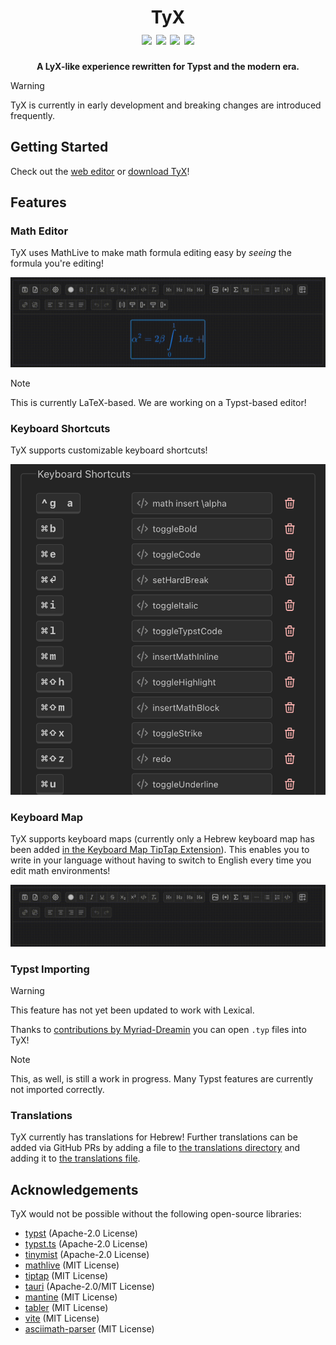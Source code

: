 <h1 align="center">
    TyX
    <br />
    <img src="https://img.shields.io/github/v/release/tyx-editor/TyX?display_name=tag">
    <img src="https://img.shields.io/badge/license-MIT-blue.svg">
    <img src="https://img.shields.io/badge/PRs-welcome-brightgreen.svg">
    <img src="https://img.shields.io/readthedocs/TyX">
    <br />
</h1>

<p align="center">
    <b>A LyX-like experience rewritten for Typst and the modern era.</b>
</p>

> [!WARNING]
> TyX is currently in early development and breaking changes
> are introduced frequently.

## Getting Started

Check out the [web editor](https://app.tyx-editor.com) or [download TyX](https://tyx-editor.com)!

## Features

### Math Editor

TyX uses MathLive to make math formula editing easy by _seeing_ the formula you're editing!

![math editor](docs/_static/math-editor.gif)

> [!NOTE]
> This is currently LaTeX-based. We are working on a Typst-based editor!

### Keyboard Shortcuts

TyX supports customizable keyboard shortcuts!

![keyboard shortcuts](docs/_static/keyboard-shortcuts.png)

### Keyboard Map

TyX supports keyboard maps (currently only a Hebrew keyboard map has been added [in the Keyboard Map TipTap Extension](src/components/editor/KeyboardMapExtension.ts)).
This enables you to write in your language without having to switch to English every time you edit math environments!

![keyboard map](docs/_static/keyboard-map.gif)

### Typst Importing

> [!WARNING]
> This feature has not yet been updated to work with Lexical.

Thanks to [contributions by Myriad-Dreamin](https://github.com/tyx-editor/TyX/commits?author=Myriad-Dreamin) you can open `.typ` files into TyX!

> [!NOTE]
> This, as well, is still a work in progress.
> Many Typst features are currently not imported correctly.

### Translations

TyX currently has translations for Hebrew! Further translations can be added via GitHub PRs
by adding a file to [the translations directory](src/translations) and adding it to [the translations file](src/translations/index.ts).

## Acknowledgements

TyX would not be possible without the following open-source libraries:

- [typst](https://github.com/typst/typst/) (Apache-2.0 License)
- [typst.ts](https://github.com/Myriad-Dreamin/typst.ts/) (Apache-2.0 License)
- [tinymist](https://github.com/Myriad-Dreamin/tinymist/) (Apache-2.0 License)
- [mathlive](https://github.com/arnog/mathlive/) (MIT License)
- [tiptap](https://github.com/ueberdosis/tiptap/) (MIT License)
- [tauri](https://github.com/tauri-apps/tauri/) (Apache-2.0/MIT License)
- [mantine](https://github.com/mantinedev/mantine/) (MIT License)
- [tabler](https://github.com/tabler/tabler-icons/) (MIT License)
- [vite](https://github.com/vitejs/vite/) (MIT License)
- [asciimath-parser](https://github.com/widcardw/asciimath-parser/) (MIT License)
